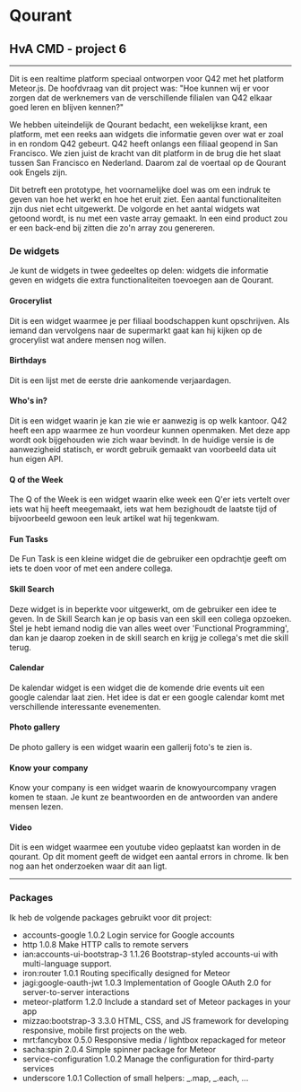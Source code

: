 # Qourant
## HvA CMD - project 6

----
Dit is een realtime platform speciaal ontworpen voor Q42 met het platform Meteor.js. De hoofdvraag van dit project was: "Hoe kunnen wij er voor zorgen dat de werknemers van de verschillende filialen van Q42 elkaar goed leren en blijven kennen?"

We hebben uiteindelijk de Qourant bedacht, een wekelijkse krant, een platform, met een reeks aan widgets die informatie geven over wat er zoal in en rondom Q42 gebeurt. Q42 heeft onlangs een filiaal geopend in San Francisco. We zien juist de kracht van dit platform in de brug die het slaat tussen San Francisco en Nederland. Daarom zal de voertaal op de Qourant ook Engels zijn. 

Dit betreft een prototype, het voornamelijke doel was om een indruk te geven van hoe het werkt en hoe het eruit ziet. Een aantal functionaliteiten zijn dus niet echt uitgewerkt. De volgorde en het aantal widgets wat getoond wordt, is nu met een vaste array gemaakt. In een eind product zou er een back-end bij zitten die zo'n array zou genereren. 

### De widgets
Je kunt de widgets in twee gedeeltes op delen: widgets die informatie geven en widgets die extra functionaliteiten toevoegen aan de Qourant.

#### Grocerylist
Dit is een widget waarmee je per filiaal boodschappen kunt opschrijven. Als iemand dan vervolgens naar de supermarkt gaat kan hij kijken op de grocerylist wat andere mensen nog willen.

#### Birthdays
Dit is een lijst met de eerste drie aankomende verjaardagen.

#### Who's in?
Dit is een widget waarin je kan zie wie er aanwezig is op welk kantoor. Q42 heeft een app waarmee ze hun voordeur kunnen openmaken. Met deze app wordt ook bijgehouden wie zich waar bevindt. In de huidige versie is de aanwezigheid statisch, er wordt gebruik gemaakt van voorbeeld data uit hun eigen API.

#### Q of the Week
The Q of the Week is een widget waarin elke week een Q'er iets vertelt over iets wat hij heeft meegemaakt, iets wat hem bezighoudt de laatste tijd of bijvoorbeeld gewoon een leuk artikel wat hij tegenkwam.

#### Fun Tasks
De Fun Task is een kleine widget die de gebruiker een opdrachtje geeft om iets te doen voor of met een andere collega.

#### Skill Search
Deze widget is in beperkte voor uitgewerkt, om de gebruiker een idee te geven. In de Skill Search kan je op basis van een skill een collega opzoeken. Stel je hebt iemand nodig die van alles weet over 'Functional Programming', dan kan je daarop zoeken in de skill search en krijg je collega's met die skill terug.

#### Calendar
De kalendar widget is een widget die de komende drie events uit een google calendar laat zien. Het idee is dat er een google calendar komt met verschillende interessante evenementen.

#### Photo gallery
De photo gallery is een widget waarin een gallerij foto's te zien is.

#### Know your company
Know your company is een widget waarin de knowyourcompany vragen komen te staan. Je kunt ze beantwoorden en de antwoorden van andere mensen lezen.

#### Video
Dit is een widget waarmee een youtube video geplaatst kan worden in de qourant. Op dit moment geeft de widget een aantal errors in chrome. Ik ben nog aan het onderzoeken waar dit aan ligt. 

----

### Packages
Ik heb de volgende packages gebruikt voor dit project:

* accounts-google              1.0.2 	Login service for Google accounts
* http                         1.0.8 	Make HTTP calls to remote servers
* ian:accounts-ui-bootstrap-3  1.1.26 	Bootstrap-styled accounts-ui with multi-language support.
* iron:router                  1.0.1 	Routing specifically designed for Meteor
* jagi:google-oauth-jwt        1.0.3  	Implementation of Google OAuth 2.0 for server-to-server interactions
* meteor-platform              1.2.0 	Include a standard set of Meteor packages in your app
* mizzao:bootstrap-3           3.3.0 	HTML, CSS, and JS framework for developing responsive, mobile first projects on the web.
* mrt:fancybox                 0.5.0  	Responsive media / lightbox repackaged for meteor
* sacha:spin                   2.0.4  	Simple spinner package for Meteor
* service-configuration        1.0.2 	Manage the configuration for third-party services
* underscore                   1.0.1 	Collection of small helpers: _.map, _.each, ... 